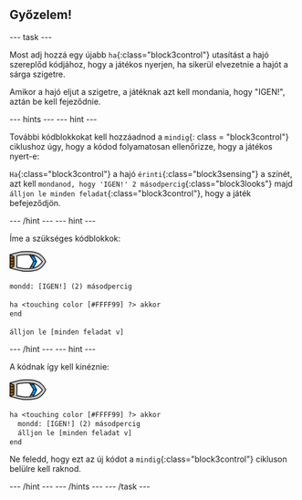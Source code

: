 ## Győzelem!

\--- task \---

Most adj hozzá egy újabb `ha`{:class="block3control"} utasítást a hajó szereplőd kódjához, hogy a játékos nyerjen, ha sikerül elvezetnie a hajót a sárga szigetre.

Amikor a hajó eljut a szigetre, a játéknak azt kell mondania, hogy "IGEN!", aztán be kell fejeződnie.

\--- hints \--- \--- hint \---

További kódblokkokat kell hozzáadnod a `mindig`{: class = "block3control"} ciklushoz úgy, hogy a kódod folyamatosan ellenőrizze, hogy a játékos nyert-e:

`Ha`{:class="block3control"} a hajó `érinti`{:class="block3sensing"} a színét, azt kell `mondanod, hogy 'IGEN!' 2 másodpercig`{:class="block3looks"} majd `álljon le minden feladat`{:class="block3control"}, hogy a játék befejeződjön.

\--- /hint \--- \--- hint \---

Íme a szükséges kódblokkok:

![hajó szereplő](images/boat_resize.png)

```blocks3
mondd: [IGEN!] (2) másodpercig

ha <touching color [#FFFF99] ?> akkor
end

álljon le [minden feladat v]

```

\--- /hint \--- \--- hint \---

A kódnak így kell kinéznie:

![hajó szereplő](images/boat_resize.png)

```blocks3
ha <touching color [#FFFF99] ?> akkor 
  mondd: [IGEN!] (2) másodpercig
  álljon le [minden feladat v]
end
```

Ne feledd, hogy ezt az új kódot a `mindig`{:class="block3control"} cikluson belülre kell raknod.

\--- /hint \--- \--- /hints \--- \--- /task \---